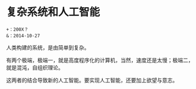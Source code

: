 # 复杂系统和人工智能


```
+：200X？
&：2014-10-27 
```

 

人类构建的系统，是由简单到复杂。

有两个极端，极端一，就是高度程序化的计算机，当然，速度还是太慢；极端二，就是混沌，自组织理论。

这两者的结合导致新的人工智能。要实现人工智能，还要加上欲望与意志。
